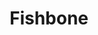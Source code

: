 ---
title: "Fishbone"
summary: "American band formed in 1979 in Los Angeles, California, who plays a fusion of funk, metal, rock, reggae, ska, punk, soul."
image: "fishbone.jpg"
---